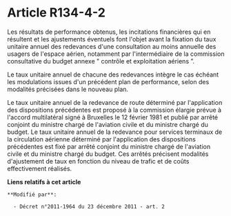 # Article R134-4-2

Les résultats de performance obtenus, les incitations financières qui en résultent et les ajustements éventuels font l'objet
avant la fixation du taux unitaire annuel des redevances d'une consultation au moins annuelle des usagers de l'espace aérien,
notamment par l'intermédiaire de la commission consultative du budget annexe " contrôle et exploitation aériens ”. 

Le taux unitaire annuel de chacune des redevances intègre le cas échéant les modulations issues d'un précédent plan de
performance, selon des modalités précisées dans le nouveau plan. 

Le taux unitaire annuel de la redevance de route déterminé par l'application des dispositions précédentes est proposé à la
commission élargie prévue à l'accord multilatéral signé à Bruxelles le 12 février 1981 et publié par arrêté conjoint du
ministre chargé de l'aviation civile et du ministre chargé du budget. Le taux unitaire annuel de la redevance pour services
terminaux de la circulation aérienne déterminé par l'application des dispositions précédentes est fixé par arrêté conjoint du
ministre chargé de l'aviation civile et du ministre chargé du budget. Ces arrêtés précisent modalités d'ajustement de taux en
fonction du niveau de trafic       et de coûts effectivement réalisés.

**Liens relatifs à cet article**

	**Modifié par**:

	  - Décret n°2011-1964 du 23 décembre 2011 - art. 2
